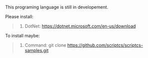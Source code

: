 This programing language is still in developement.

Please install:
> 1. DotNet: https://dotnet.microsoft.com/en-us/download

To install maybe:
> 1. Command: git clone https://github.com/scriptcs/scriptcs-samples.git
